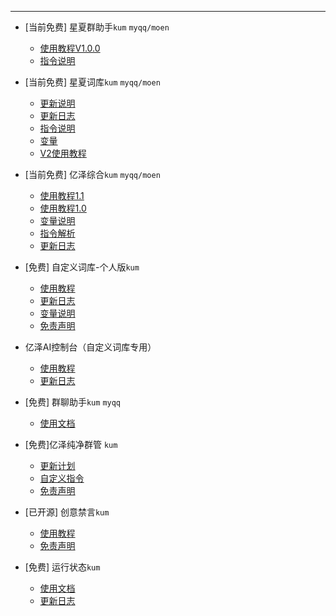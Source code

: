 ***
- [当前免费] 星夏群助手`kum` `myqq/moen` 
  - [使用教程V1.0.0](星夏群助手/使用方式1-0-0.md)
  - [指令说明](星夏群助手/指令结构.md)

- [当前免费] 星夏词库`kum` `myqq/moen` 
  - [更新说明](星夏词库/更新说明.md)
  - [更新日志](星夏词库/更新日志.md)
  - [指令说明](星夏词库/指令说明.md)
  - [变量](星夏词库/变量.md)
  - [V2使用教程](星夏词库/星夏词库V2系列教程.md)

- [当前免费] 亿泽综合`kum` `myqq/moen` 
  - [使用教程1.1](亿泽综合/使用教程[1.1].md)
  - [使用教程1.0](亿泽综合/使用教程[1.0].md)
  - [变量说明](亿泽综合/变量.md)
  - [指令解析](亿泽综合/指令解析.md)
  - [更新日志](亿泽综合/更新日志.md)

- [免费] 自定义词库-个人版`kum`
  - [使用教程](zdyckV2/使用教程.md)
  - [更新日志](zdyckV2/更新日志.md)
  - [变量说明](zdyckV2/变量说明.md)
  - [免责声明](zdyckV2/免责声明.md)

- 亿泽AI控制台（自定义词库专用）
  - [使用教程](AIcontrol/使用教程.md)
  - [更新日志](AIcontrol/更新日志.md)

- [免费] 群聊助手`kum` `myqq`
  - [使用文档](群聊助手/使用文档.md)

- [免费]亿泽纯净群管 `kum` 
  - [更新计划](yzqg/群管计划.md)
  - [自定义指令](yzqg/更新日志.md)
  - [免责声明](yzqg/免责声明.md)

- [已开源] 创意禁言`kum`
  - [使用教程](cyjy/使用教程.md)
  - [免责声明](cyjy/免责声明.md)

- [免费] 运行状态`kum`
  - [使用文档](运行状态/使用文档.md)
  - [更新日志](运行状态/更新日志.md)
